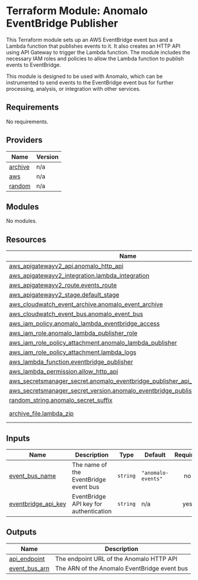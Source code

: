 # Terraform Module: Anomalo EventBridge Publisher

This Terraform module sets up an AWS EventBridge event bus and a Lambda function that publishes events to it. It also creates an HTTP API using API Gateway to trigger the Lambda function. The module includes the necessary IAM roles and policies to allow the Lambda function to publish events to EventBridge.

This module is designed to be used with Anomalo, which can be instrumented to send events to the EventBridge event bus for further processing, analysis, or integration with other services.
<!-- BEGIN_TF_DOCS -->
## Requirements

No requirements.

## Providers

| Name | Version |
|------|---------|
| <a name="provider_archive"></a> [archive](#provider\_archive) | n/a |
| <a name="provider_aws"></a> [aws](#provider\_aws) | n/a |
| <a name="provider_random"></a> [random](#provider\_random) | n/a |

## Modules

No modules.

## Resources

| Name | Type |
|------|------|
| [aws_apigatewayv2_api.anomalo_http_api](https://registry.terraform.io/providers/hashicorp/aws/latest/docs/resources/apigatewayv2_api) | resource |
| [aws_apigatewayv2_integration.lambda_integration](https://registry.terraform.io/providers/hashicorp/aws/latest/docs/resources/apigatewayv2_integration) | resource |
| [aws_apigatewayv2_route.events_route](https://registry.terraform.io/providers/hashicorp/aws/latest/docs/resources/apigatewayv2_route) | resource |
| [aws_apigatewayv2_stage.default_stage](https://registry.terraform.io/providers/hashicorp/aws/latest/docs/resources/apigatewayv2_stage) | resource |
| [aws_cloudwatch_event_archive.anomalo_event_archive](https://registry.terraform.io/providers/hashicorp/aws/latest/docs/resources/cloudwatch_event_archive) | resource |
| [aws_cloudwatch_event_bus.anomalo_event_bus](https://registry.terraform.io/providers/hashicorp/aws/latest/docs/resources/cloudwatch_event_bus) | resource |
| [aws_iam_policy.anomalo_lambda_eventbridge_access](https://registry.terraform.io/providers/hashicorp/aws/latest/docs/resources/iam_policy) | resource |
| [aws_iam_role.anomalo_lambda_publisher_role](https://registry.terraform.io/providers/hashicorp/aws/latest/docs/resources/iam_role) | resource |
| [aws_iam_role_policy_attachment.anomalo_lambda_publisher](https://registry.terraform.io/providers/hashicorp/aws/latest/docs/resources/iam_role_policy_attachment) | resource |
| [aws_iam_role_policy_attachment.lambda_logs](https://registry.terraform.io/providers/hashicorp/aws/latest/docs/resources/iam_role_policy_attachment) | resource |
| [aws_lambda_function.eventbridge_publisher](https://registry.terraform.io/providers/hashicorp/aws/latest/docs/resources/lambda_function) | resource |
| [aws_lambda_permission.allow_http_api](https://registry.terraform.io/providers/hashicorp/aws/latest/docs/resources/lambda_permission) | resource |
| [aws_secretsmanager_secret.anomalo_eventbridge_publisher_api_key](https://registry.terraform.io/providers/hashicorp/aws/latest/docs/resources/secretsmanager_secret) | resource |
| [aws_secretsmanager_secret_version.anomalo_eventbridge_publisher_api_key_version](https://registry.terraform.io/providers/hashicorp/aws/latest/docs/resources/secretsmanager_secret_version) | resource |
| [random_string.anomalo_secret_suffix](https://registry.terraform.io/providers/hashicorp/random/latest/docs/resources/string) | resource |
| [archive_file.lambda_zip](https://registry.terraform.io/providers/hashicorp/archive/latest/docs/data-sources/file) | data source |

## Inputs

| Name | Description | Type | Default | Required |
|------|-------------|------|---------|:--------:|
| <a name="input_event_bus_name"></a> [event\_bus\_name](#input\_event\_bus\_name) | The name of the EventBridge event bus | `string` | `"anomalo-events"` | no |
| <a name="input_eventbridge_api_key"></a> [eventbridge\_api\_key](#input\_eventbridge\_api\_key) | EventBridge API key for authentication | `string` | n/a | yes |

## Outputs

| Name | Description |
|------|-------------|
| <a name="output_api_endpoint"></a> [api\_endpoint](#output\_api\_endpoint) | The endpoint URL of the Anomalo HTTP API |
| <a name="output_event_bus_arn"></a> [event\_bus\_arn](#output\_event\_bus\_arn) | The ARN of the Anomalo EventBridge event bus |
<!-- END_TF_DOCS -->